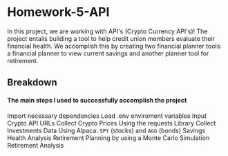 # Homework-5-API
In this project, we are working with API's (Crypto Currency API's)!  The project entails building a tool to help credit union members evaluate their financial health.  We accomplish this by creating two financial planner tools: a financial planner to view current savings and another planner tool for retirement.  

## Breakdown
#### The main steps I used to successfully accomplish the project
Import necessary dependencies
Load .env enviroment variables
Input Crypto API URLs
Collect Crypto Prices Using the requests Library
Collect Investments Data Using Alpaca: `SPY` (stocks) and `AGG` (bonds)
Savings Health Analysis
Retirement Planning by using a Monte Carlo Simulation
Retirement Analysis
